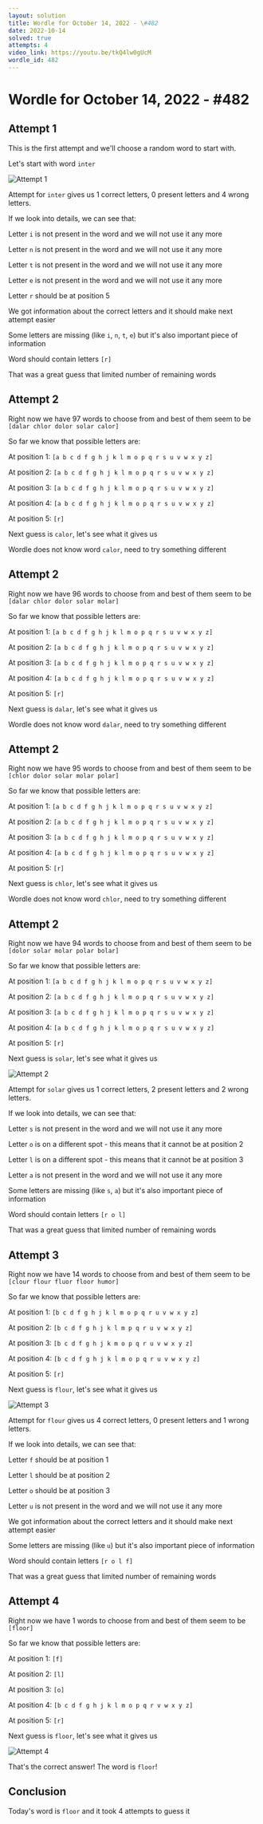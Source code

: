 ```yaml
---
layout: solution
title: Wordle for October 14, 2022 - \#482
date: 2022-10-14
solved: true
attempts: 4
video_link: https://youtu.be/tkQ4lw0gUcM
wordle_id: 482
---
```


# Wordle for October 14, 2022 - \#482

## Attempt 1

This is the first attempt and we'll choose a random word to start with.

Let's start with word `inter`

![Attempt 1](2022-10-14/attempt-1.png)

Attempt for `inter` gives us 1 correct letters, 0 present letters and 4 wrong letters.

If we look into details, we can see that:

Letter `i` is not present in the word and we will not use it any more

Letter `n` is not present in the word and we will not use it any more

Letter `t` is not present in the word and we will not use it any more

Letter `e` is not present in the word and we will not use it any more

Letter `r` should be at position 5

We got information about the correct letters and it should make next attempt easier

Some letters are missing (like `i`, `n`, `t`, `e`) but it's also important piece of information

Word should contain letters `[r]`

That was a great guess that limited number of remaining words



## Attempt 2

Right now we have 97 words to choose from and best of them seem to be `[dalar chlor dolor solar calor]`

So far we know that possible letters are:

At position 1: `[a b c d f g h j k l m o p q r s u v w x y z]`

At position 2: `[a b c d f g h j k l m o p q r s u v w x y z]`

At position 3: `[a b c d f g h j k l m o p q r s u v w x y z]`

At position 4: `[a b c d f g h j k l m o p q r s u v w x y z]`

At position 5: `[r]`

Next guess is `calor`, let's see what it gives us

Wordle does not know word `calor`, need to try something different

## Attempt 2

Right now we have 96 words to choose from and best of them seem to be `[dalar chlor dolor solar molar]`

So far we know that possible letters are:

At position 1: `[a b c d f g h j k l m o p q r s u v w x y z]`

At position 2: `[a b c d f g h j k l m o p q r s u v w x y z]`

At position 3: `[a b c d f g h j k l m o p q r s u v w x y z]`

At position 4: `[a b c d f g h j k l m o p q r s u v w x y z]`

At position 5: `[r]`

Next guess is `dalar`, let's see what it gives us

Wordle does not know word `dalar`, need to try something different

## Attempt 2

Right now we have 95 words to choose from and best of them seem to be `[chlor dolor solar molar polar]`

So far we know that possible letters are:

At position 1: `[a b c d f g h j k l m o p q r s u v w x y z]`

At position 2: `[a b c d f g h j k l m o p q r s u v w x y z]`

At position 3: `[a b c d f g h j k l m o p q r s u v w x y z]`

At position 4: `[a b c d f g h j k l m o p q r s u v w x y z]`

At position 5: `[r]`

Next guess is `chlor`, let's see what it gives us

Wordle does not know word `chlor`, need to try something different

## Attempt 2

Right now we have 94 words to choose from and best of them seem to be `[dolor solar molar polar bolar]`

So far we know that possible letters are:

At position 1: `[a b c d f g h j k l m o p q r s u v w x y z]`

At position 2: `[a b c d f g h j k l m o p q r s u v w x y z]`

At position 3: `[a b c d f g h j k l m o p q r s u v w x y z]`

At position 4: `[a b c d f g h j k l m o p q r s u v w x y z]`

At position 5: `[r]`

Next guess is `solar`, let's see what it gives us

![Attempt 2](2022-10-14/attempt-2.png)

Attempt for `solar` gives us 1 correct letters, 2 present letters and 2 wrong letters.

If we look into details, we can see that:

Letter `s` is not present in the word and we will not use it any more

Letter `o` is on a different spot - this means that it cannot be at position 2

Letter `l` is on a different spot - this means that it cannot be at position 3

Letter `a` is not present in the word and we will not use it any more

Some letters are missing (like `s`, `a`) but it's also important piece of information

Word should contain letters `[r o l]`

That was a great guess that limited number of remaining words



## Attempt 3

Right now we have 14 words to choose from and best of them seem to be `[clour flour fluor floor humor]`

So far we know that possible letters are:

At position 1: `[b c d f g h j k l m o p q r u v w x y z]`

At position 2: `[b c d f g h j k l m p q r u v w x y z]`

At position 3: `[b c d f g h j k m o p q r u v w x y z]`

At position 4: `[b c d f g h j k l m o p q r u v w x y z]`

At position 5: `[r]`

Next guess is `flour`, let's see what it gives us

![Attempt 3](2022-10-14/attempt-3.png)

Attempt for `flour` gives us 4 correct letters, 0 present letters and 1 wrong letters.

If we look into details, we can see that:

Letter `f` should be at position 1

Letter `l` should be at position 2

Letter `o` should be at position 3

Letter `u` is not present in the word and we will not use it any more

We got information about the correct letters and it should make next attempt easier

Some letters are missing (like `u`) but it's also important piece of information

Word should contain letters `[r o l f]`

That was a great guess that limited number of remaining words



## Attempt 4

Right now we have 1 words to choose from and best of them seem to be `[floor]`

So far we know that possible letters are:

At position 1: `[f]`

At position 2: `[l]`

At position 3: `[o]`

At position 4: `[b c d f g h j k l m o p q r v w x y z]`

At position 5: `[r]`

Next guess is `floor`, let's see what it gives us

![Attempt 4](2022-10-14/attempt-4.png)

That's the correct answer! The word is `floor`!

## Conclusion

Today's word is `floor` and it took 4 attempts to guess it

